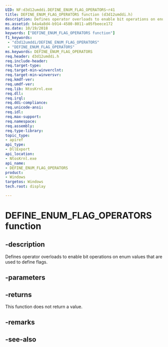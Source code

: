 ```yaml
---
UID: NF:d3d12umddi.DEFINE_ENUM_FLAG_OPERATORS~r41
title: DEFINE_ENUM_FLAG_OPERATORS function (d3d12umddi.h)
description: Defines operator overloads to enable bit operations on enum values that are used to define flags.
ms.assetid: b4a4a8d4-b914-4580-8011-a05fbeece172
ms.date: 10/19/2018
keywords: ["DEFINE_ENUM_FLAG_OPERATORS function"]
f1_keywords:
 - "d3d12umddi/DEFINE_ENUM_FLAG_OPERATORS"
 - "DEFINE_ENUM_FLAG_OPERATORS"
ms.keywords: DEFINE_ENUM_FLAG_OPERATORS
req.header: d3d12umddi.h
req.include-header:
req.target-type:
req.target-min-winverclnt:
req.target-min-winversvr:
req.kmdf-ver:
req.umdf-ver:
req.lib: NtosKrnl.exe
req.dll:
req.irql:
req.ddi-compliance:
req.unicode-ansi:
req.idl:
req.max-support:
req.namespace:
req.assembly:
req.type-library:
topic_type:
- apiref
api_type:
- DllExport
api_location:
- NtosKrnl.exe
api_name:
- DEFINE_ENUM_FLAG_OPERATORS
product: 
- Windows
targetos: Windows
tech.root: display

---
```


# DEFINE_ENUM_FLAG_OPERATORS function


## -description

Defines operator overloads to enable bit operations on enum values that are used to define flags.

## -parameters


## -returns

This function does not return a value.

## -remarks

## -see-also
